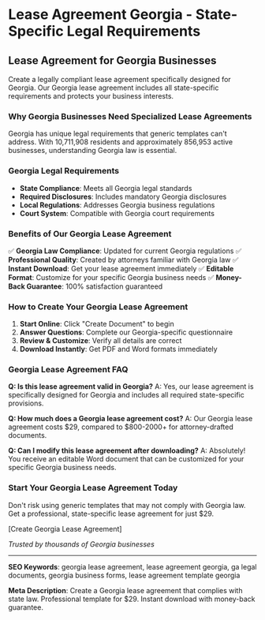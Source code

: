 # Lease Agreement Georgia - State-Specific Legal Requirements

## Lease Agreement for Georgia Businesses

Create a legally compliant lease agreement specifically designed for Georgia. Our Georgia lease agreement includes all state-specific requirements and protects your business interests.

### Why Georgia Businesses Need Specialized Lease Agreements

Georgia has unique legal requirements that generic templates can't address. With 10,711,908 residents and approximately 856,953 active businesses, understanding Georgia law is essential.

### Georgia Legal Requirements

- **State Compliance**: Meets all Georgia legal standards
- **Required Disclosures**: Includes mandatory Georgia disclosures
- **Local Regulations**: Addresses Georgia business regulations
- **Court System**: Compatible with Georgia court requirements

### Benefits of Our Georgia Lease Agreement

✅ **Georgia Law Compliance**: Updated for current Georgia regulations
✅ **Professional Quality**: Created by attorneys familiar with Georgia law
✅ **Instant Download**: Get your lease agreement immediately
✅ **Editable Format**: Customize for your specific Georgia business needs
✅ **Money-Back Guarantee**: 100% satisfaction guaranteed

### How to Create Your Georgia Lease Agreement

1. **Start Online**: Click "Create Document" to begin
2. **Answer Questions**: Complete our Georgia-specific questionnaire
3. **Review & Customize**: Verify all details are correct
4. **Download Instantly**: Get PDF and Word formats immediately

### Georgia Lease Agreement FAQ

**Q: Is this lease agreement valid in Georgia?**
A: Yes, our lease agreement is specifically designed for Georgia and includes all required state-specific provisions.

**Q: How much does a Georgia lease agreement cost?**
A: Our Georgia lease agreement costs $29, compared to $800-2000+ for attorney-drafted documents.

**Q: Can I modify this lease agreement after downloading?**
A: Absolutely! You receive an editable Word document that can be customized for your specific Georgia business needs.

### Start Your Georgia Lease Agreement Today

Don't risk using generic templates that may not comply with Georgia law. Get a professional, state-specific lease agreement for just $29.

[Create Georgia Lease Agreement]

_Trusted by thousands of Georgia businesses_

---

**SEO Keywords**: georgia lease agreement, lease agreement georgia, ga legal documents, georgia business forms, lease agreement template georgia

**Meta Description**: Create a Georgia lease agreement that complies with state law. Professional template for $29. Instant download with money-back guarantee.
